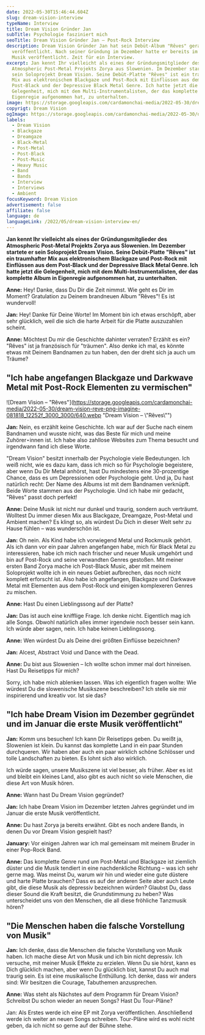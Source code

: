 ```yaml
---
date: 2022-05-30T15:46:44.604Z
slug: dream-vision-interview
typeName: Interview
title: Dream Vision Gründer Jan
subTitle: Psychologie fasziniert mich
seoTitle: Dream Vision Gründer Jan – Post-Rock Interview
description: Dream Vision Gründer Jan hat sein Debüt-Album "Rêves" gerade
  veröffentlicht. Nach seiner Gründung im Dezember hatte er bereits im Januar
  Musik veröffentlicht. Zeit für ein Interview.
excerpt: Jan kennt Ihr vielleicht als eines der Gründungsmitglieder des
  Atmospheric Post-Metal Projekts Zorya aus Slowenien. Im Dezember startete er
  sein Soloprojekt Dream Vision. Seine Debüt-Platte "Rêves" ist ein traumhafter
  Mix aus elektronischem Blackgaze und Post-Rock mit Einflüssen aus dem
  Post-Black und der Depressive Black Metal Genre. Ich hatte jetzt die
  Gelegenheit, mich mit dem Multi-Instrumentalisten, der das komplette Album in
  Eigenregie aufgenommen hat, zu unterhalten.
image: https://storage.googleapis.com/cardamonchai-media/2022-05-30/dream-vision-jan-jpg-imagine-080808_191a12_1024_768/640.webp
copyrigt: Dream Vision
ogImage: https://storage.googleapis.com/cardamonchai-media/2022-05-30/dream-vision-jan-fb-jpg-imagine-080808_191a13_1200_628/640.webp
labels:
  - Dream Vision
  - Blackgaze
  - Dreamgaze
  - Black-Metal
  - Post-Metal
  - Post-Black
  - Post-Music
  - Heavy Music
  - Band
  - Bands
  - Interview
  - Interviews
  - Ambient
focusKeyword: Dream Vision
advertisement: false
affiliate: false
language: de
languageLink: /2022/05/dream-vision-interview-en/
---
```

**Jan kennt Ihr vielleicht als eines der Gründungsmitglieder des Atmospheric Post-Metal Projekts Zorya aus Slowenien. Im Dezember startete er sein Soloprojekt Dream Vision. Seine Debüt-Platte "Rêves" ist ein traumhafter Mix aus elektronischem Blackgaze und Post-Rock mit Einflüssen aus dem Post-Black und der Depressive Black Metal Genre. Ich hatte jetzt die Gelegenheit, mich mit dem Multi-Instrumentalisten, der das komplette Album in Eigenregie aufgenommen hat, zu unterhalten.**

**Anne:** Hey! Danke, dass Du Dir die Zeit nimmst. Wie geht es Dir im Moment? Gratulation zu Deinem brandneuen Album "Rêves"! Es ist wundervoll!

**Jan:** Hey! Danke für Deine Worte! Im Moment bin ich etwas erschöpft, aber sehr glücklich, weil die sich die harte Arbeit für die Platte auszuzahlen scheint.

**Anne:** Möchtest Du mir die Geschichte dahinter verraten? Erzählt es ein? "Rêves" ist ja französisch für "träumen". Also denke ich mal, es könnte etwas mit Deinem Bandnamen zu tun haben, den der dreht sich ja auch um Träume?

## "Ich habe angefangen Blackgaze und Darkwave Metal mit Post-Rock Elementen zu vermischen"

![Dream Vision – "Rêves"](https://storage.googleapis.com/cardamonchai-media/2022-05-30/dream-vision-reve-png-imagine-081818_12252f_3000_3000/640.webp "Dream Vision – \\"Rêves\\"")

**Jan:** Nein, es erzählt keine Geschichte. Ich war auf der Suche nach einem Bandnamen und wusste nicht, was das Beste für mich und meine Zuhörer⋆innen ist. Ich habe also zahllose Websites zum Thema besucht und irgendwann fand ich diese Worte. 

"Dream Vision" besitzt innerhalb der Psychologie viele Bedeutungen. Ich weiß nicht, wie es dazu kam, dass ich mich so für Psychologie begeistere, aber wenn Du Dir Metal anhörst, hast Du mindestens eine 30-prozentige Chance, dass es um Depressionen oder Psychologie geht. Und ja, Du hast natürlich recht: Der Name des Albums ist mit dem Bandnamen verknüpft. Beide Worte stammen aus der Psychologie. Und ich habe mir gedacht, "Rêves" passt doch perfekt!

**Anne:** Deine Musik ist nicht nur dunkel und traurig, sondern auch verträumt. Wolltest Du immer diesen Mix aus Blackgaze, Dreamgaze, Post-Metal und Ambient machen? Es klingt so, als würdest Du Dich in dieser Welt sehr zu Hause fühlen – was wunderschön ist.

**Jan:** Oh nein. Als Kind habe ich vorwiegend Metal und Rockmusik gehört. Als ich dann vor ein paar Jahren angefangen habe, mich für Black Metal zu interessieren, habe ich mich nach frischer und neuer Musik umgehört und bin auf Post-Rock und seine verwandten Genres gestoßen. Mit meiner ersten Band Zorya mache ich Post-Black Music, aber mit meinem Soloprojekt wollte ich in ein neues Gebiet aufbrechen, das noch nicht komplett erforscht ist. Also habe ich angefangen, Blackgaze und Darkwave Metal mit Elementen aus dem Post-Rock und einigen komplexeren Genres zu mischen.

**Anne:** Hast Du einen Lieblingssong auf der Platte?

**Jan:** Das ist auch eine knifflige Frage. Ich denke nicht. Eigentlich mag ich alle Songs. Obwohl natürlich alles immer irgendwie noch besser sein kann. Ich würde aber sagen, nein. Ich habe keinen Lieblingssong.

**Anne:** Wen würdest Du als Deine drei größten Einflüsse bezeichnen?

**Jan:** Alcest, Abstract Void und Dance with the Dead.

**Anne:** Du bist aus Slowenien – Ich wollte schon immer mal dort hinreisen. Hast Du Reisetipps für mich?

Sorry, ich habe mich ablenken lassen. Was ich eigentlich fragen wollte: Wie würdest Du die slowenische Musikszene beschreiben? Ich stelle sie mir inspirierend und kreativ vor. Ist sie das?

## "Ich habe Dream Vision im Dezember gegründet und im Januar die erste Musik veröffentlicht"

**Jan:** Komm uns besuchen! Ich kann Dir Reisetipps geben. Du weißt ja, Slowenien ist klein. Du kannst das komplette Land in ein paar Stunden durchqueren. Wir haben aber auch ein paar wirklich schöne Schlösser und tolle Landschaften zu bieten. Es lohnt sich also wirklich.

Ich würde sagen, unsere Musikszene ist viel besser, als früher. Aber es ist und bleibt ein kleines Land, also gibt es auch nicht so viele Menschen, die diese Art von Musik hören.

**Anne:** Wann hast Du Dream Vision gegründet?

**Jan:** Ich habe Dream Vision im Dezember letzten Jahres gegründet und im Januar die erste Musik veröffentlicht.

**Anne:** Du hast Zorya ja bereits erwähnt. Gibt es noch andere Bands, in denen Du vor Dream Vision gespielt hast?

**January:** Vor einigen Jahren war ich mal gemeinsam mit meinem Bruder in einer Pop-Rock Band.

**Anne:** Das komplette Genre rund um Post-Metal und Blackgaze ist ziemlich düster und die Musik tendiert in eine nachdenkliche Richtung – was ich sehr gerne mag. Was meinst Du, warum wir hin und wieder eine gute düstere und harte Platte brauchen? Dass es auf der anderen Seite aber auch Leute gibt, die diese Musik als depressiv bezeichnen würden? Glaubst Du, dass dieser Sound die Kraft besitzt, die Grundstimmung zu heben? Was unterscheidet uns von den Menschen, die all diese fröhliche Tanzmusik hören?

## "Die Menschen haben die falsche Vorstellung von Musik"

**Jan:** Ich denke, dass die Menschen die falsche Vorstellung von Musik haben. Ich mache diese Art von Musik und ich bin nicht depressiv. Ich versuche, mit meiner Musik Effekte zu erzielen. Wenn Du sie hörst, kann es Dich glücklich machen, aber wenn Du glücklich bist, kannst Du auch mal traurig sein. Es ist eine musikalische Enthüllung. Ich denke, dass wir anders sind: Wir besitzen die Courage, Tabuthemen anzusprechen.

**Anne:** Was steht als Nächstes auf dem Programm für Dream Vision? Schreibst Du schon wieder an neuen Songs? Hast Du Tour-Pläne?

Jan: Als Erstes werde ich eine EP mit Zorya veröffentlichen. Anschließend werde ich weiter an neuen Songs schreiben. Tour-Pläne wird es wohl nicht geben, da ich nicht so gerne auf der Bühne stehe.